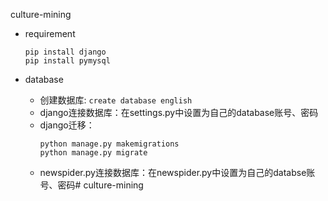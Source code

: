 culture-mining


- requirement
  ```
  pip install django
  pip install pymysql
  ``` 

- database
  - 创建数据库:
    ```create database english```
  - django连接数据库：在settings.py中设置为自己的database账号、密码
  - django迁移：
    ```
    python manage.py makemigrations
    python manage.py migrate
    ```
  - newspider.py连接数据库：在newspider.py中设置为自己的databse账号、密码# culture-mining
